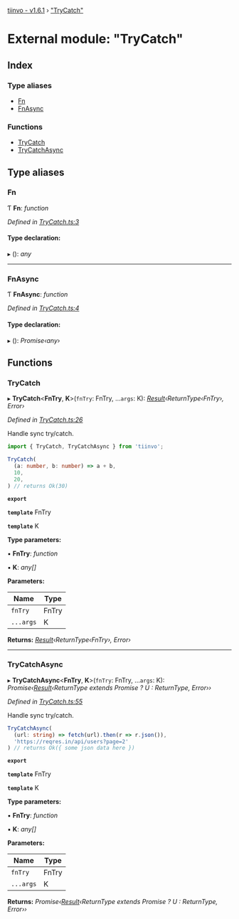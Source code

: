 [tiinvo - v1.6.1](../README.md) › ["TryCatch"](_trycatch_.md)

# External module: "TryCatch"

## Index

### Type aliases

* [Fn](_trycatch_.md#fn)
* [FnAsync](_trycatch_.md#fnasync)

### Functions

* [TryCatch](_trycatch_.md#trycatch)
* [TryCatchAsync](_trycatch_.md#trycatchasync)

## Type aliases

###  Fn

Ƭ **Fn**: *function*

*Defined in [TryCatch.ts:3](https://github.com/OctoD/tiinvo/blob/2f7d94f/src/TryCatch.ts#L3)*

#### Type declaration:

▸ (): *any*

___

###  FnAsync

Ƭ **FnAsync**: *function*

*Defined in [TryCatch.ts:4](https://github.com/OctoD/tiinvo/blob/2f7d94f/src/TryCatch.ts#L4)*

#### Type declaration:

▸ (): *Promise‹any›*

## Functions

###  TryCatch

▸ **TryCatch**<**FnTry**, **K**>(`fnTry`: FnTry, ...`args`: K): *[Result](_result_.md#result)‹ReturnType‹FnTry›, Error›*

*Defined in [TryCatch.ts:26](https://github.com/OctoD/tiinvo/blob/2f7d94f/src/TryCatch.ts#L26)*

Handle sync try/catch.

```ts
import { TryCatch, TryCatchAsync } from 'tiinvo';

TryCatch(
  (a: number, b: number) => a + b,
  10,
  20,
) // returns Ok(30)
```

**`export`** 

**`template`** FnTry

**`template`** K

**Type parameters:**

▪ **FnTry**: *function*

▪ **K**: *any[]*

**Parameters:**

Name | Type |
------ | ------ |
`fnTry` | FnTry |
`...args` | K |

**Returns:** *[Result](_result_.md#result)‹ReturnType‹FnTry›, Error›*

___

###  TryCatchAsync

▸ **TryCatchAsync**<**FnTry**, **K**>(`fnTry`: FnTry, ...`args`: K): *Promise‹[Result](_result_.md#result)‹ReturnType<FnTry> extends Promise<infer U> ? U : ReturnType<FnTry>, Error››*

*Defined in [TryCatch.ts:55](https://github.com/OctoD/tiinvo/blob/2f7d94f/src/TryCatch.ts#L55)*

Handle sync try/catch.

```ts
TryCatchAsync(
  (url: string) => fetch(url).then(r => r.json()),
  'https://reqres.in/api/users?page=2'
) // returns Ok({ some json data here })

```

**`export`** 

**`template`** FnTry

**`template`** K

**Type parameters:**

▪ **FnTry**: *function*

▪ **K**: *any[]*

**Parameters:**

Name | Type |
------ | ------ |
`fnTry` | FnTry |
`...args` | K |

**Returns:** *Promise‹[Result](_result_.md#result)‹ReturnType<FnTry> extends Promise<infer U> ? U : ReturnType<FnTry>, Error››*
